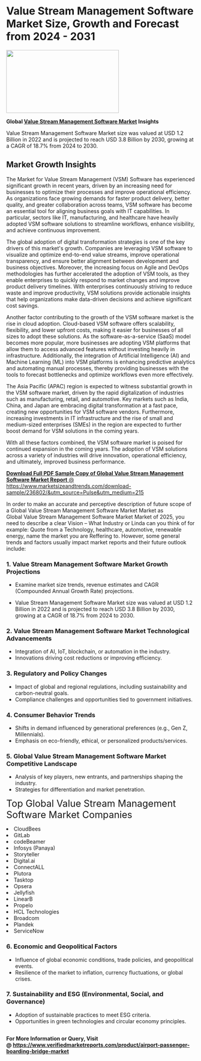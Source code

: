 <H1>Value Stream Management Software Market Size, Growth and Forecast from 2024 - 2031</H1><img class="aligncenter size-medium wp-image-584254" src="https://thirdeyenews.in/wp-content/uploads/2024/09/Global-Market-Research-300x168.jpeg" alt="" width="300" height="168" /><p><strong>Global&nbsp;<a href="https://www.marketsizeandtrends.com/download-sample/236802/&amp;utm_source=Pulse&amp;utm_medium=215">Value Stream Management Software Market</a> Insights</strong></p><p>Value Stream Management Software Market size was valued at USD 1.2 Billion in 2022 and is projected to reach USD 3.8 Billion by 2030, growing at a CAGR of 18.7% from 2024 to 2030.</p><p><h2>Market Growth Insights</h2> <p>The Market for Value Stream Management (VSM) Software has experienced significant growth in recent years, driven by an increasing need for businesses to optimize their processes and improve operational efficiency. As organizations face growing demands for faster product delivery, better quality, and greater collaboration across teams, VSM software has become an essential tool for aligning business goals with IT capabilities. In particular, sectors like IT, manufacturing, and healthcare have heavily adopted VSM software solutions to streamline workflows, enhance visibility, and achieve continuous improvement.</p> <p><a href="https://www.example.com/sample-download-link" target="_blank"></a></p> <p>The global adoption of digital transformation strategies is one of the key drivers of this market's growth. Companies are leveraging VSM software to visualize and optimize end-to-end value streams, improve operational transparency, and ensure better alignment between development and business objectives. Moreover, the increasing focus on Agile and DevOps methodologies has further accelerated the adoption of VSM tools, as they enable enterprises to quickly respond to market changes and improve product delivery timelines. With enterprises continuously striving to reduce waste and improve productivity, VSM solutions provide actionable insights that help organizations make data-driven decisions and achieve significant cost savings.</p> <p>Another factor contributing to the growth of the VSM software market is the rise in cloud adoption. Cloud-based VSM software offers scalability, flexibility, and lower upfront costs, making it easier for businesses of all sizes to adopt these solutions. As the software-as-a-service (SaaS) model becomes more popular, more businesses are adopting VSM platforms that allow them to access advanced features without investing heavily in infrastructure. Additionally, the integration of Artificial Intelligence (AI) and Machine Learning (ML) into VSM platforms is enhancing predictive analytics and automating manual processes, thereby providing businesses with the tools to forecast bottlenecks and optimize workflows even more effectively.</p> <p>The Asia Pacific (APAC) region is expected to witness substantial growth in the VSM software market, driven by the rapid digitalization of industries such as manufacturing, retail, and automotive. Key markets such as India, China, and Japan are embracing digital transformation at a fast pace, creating new opportunities for VSM software vendors. Furthermore, increasing investments in IT infrastructure and the rise of small and medium-sized enterprises (SMEs) in the region are expected to further boost demand for VSM solutions in the coming years.</p> <p>With all these factors combined, the VSM software market is poised for continued expansion in the coming years. The adoption of VSM solutions across a variety of industries will drive innovation, operational efficiency, and ultimately, improved business performance.</p> <p><a href="https://www.example.com/full-report" target="_blank"></p><p><span class=""><strong>Download Full PDF Sample Copy of Global Value Stream Management Software Market Report</strong> @ <a href="https://www.marketsizeandtrends.com/download-sample/236802/&amp;utm_source=Pulse&amp;utm_medium=215" target="_blank">https://www.marketsizeandtrends.com/download-sample/236802/&amp;utm_source=Pulse&amp;utm_medium=215</a></span></p><p>In order to make an accurate and perceptive description of future scope of a Global&nbsp;Value Stream Management Software Market Market as Global&nbsp;Value Stream Management Software Market Market of 2025, you need to describe a clear Vision &ndash; What Industry or Linda can you think of for example: Quote from a Technology, healthcare, automotive, renewable energy, name the market you are Reffering to. However, some general trends and factors usually impact market reports and their future outlook include:</p><h3>1.&nbsp;<strong>Value Stream Management Software Market Growth Projections</strong></h3><ul><li>Examine market size trends, revenue estimates and CAGR (Compounded Annual Growth Rate) projections.</li><li><p>Value Stream Management Software Market size was valued at USD 1.2 Billion in 2022 and is projected to reach USD 3.8 Billion by 2030, growing at a CAGR of 18.7% from 2024 to 2030.</p></li></ul><h3>2.&nbsp;<strong>Value Stream Management Software Market Technological Advancements</strong></h3><ul><li>Integration of AI, IoT, blockchain, or automation in the industry.</li><li>Innovations driving cost reductions or improving efficiency.</li></ul><h3>3.&nbsp;<strong>Regulatory and Policy Changes</strong></h3><ul><li>Impact of global and regional regulations, including sustainability and carbon-neutral goals.</li><li>Compliance challenges and opportunities tied to government initiatives.</li></ul><h3>4.&nbsp;<strong>Consumer Behavior Trends</strong></h3><ul><li>Shifts in demand influenced by generational preferences (e.g., Gen Z, Millennials).</li><li>Emphasis on eco-friendly, ethical, or personalized products/services.</li></ul><h3>5.&nbsp;<strong>Global Value Stream Management Software Market Competitive Landscape</strong></h3><ul><li>Analysis of key players, new entrants, and partnerships shaping the industry.</li><li>Strategies for differentiation and market penetration.</li></ul><p data-pm-slice="1 1 []"><span style="color: inherit; font-family: inherit; font-size: 25px;">Top Global Value Stream Management Software Market Companies</span></p><div class="" data-test-id=""><p><li>CloudBees</li><li> GitLab</li><li> codeBeamer</li><li> Infosys (Panaya)</li><li> Storyteller</li><li> Digital.ai</li><li> ConnectALL</li><li> Plutora</li><li> Tasktop</li><li> Opsera</li><li> Jellyfish</li><li> LinearB</li><li> Propelo</li><li> HCL Technologies</li><li> Broadcom</li><li> Plandek</li><li> ServiceNow</li></p></div><h3>6.&nbsp;<strong>Economic and Geopolitical Factors</strong></h3><ul><li>Influence of global economic conditions, trade policies, and geopolitical events.</li><li>Resilience of the market to inflation, currency fluctuations, or global crises.</li></ul><h3>7.&nbsp;<strong>Sustainability and ESG (Environmental, Social, and Governance)</strong></h3><ul><li>Adoption of sustainable practices to meet ESG criteria.</li><li>Opportunities in green technologies and circular economy principles.</li></ul><h2><strong style="font-size: 14px;">For More Information or Query, Visit @&nbsp;</strong><a style="background-color: #ffffff; font-size: 14px;" href="https://www.marketsizeandtrends.com/report/value-stream-management-software-market/" target="_blank">https://www.verifiedmarketreports.com/product/airport-passenger-boarding-bridge-market</a></h2>
